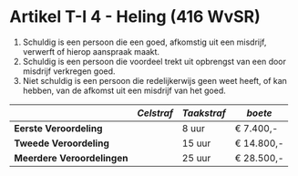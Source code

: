 # Artikel T-I 4 - Heling (416 WvSR)

1. Schuldig is een persoon die een goed, afkomstig uit een misdrijf, verwerft of hierop aanspraak maakt.
2. Schuldig is een persoon die voordeel trekt uit opbrengst van een door misdrijf verkregen goed.
3. Niet schuldig is een persoon die redelijkerwijs geen weet heeft, of kan hebben, van de afkomst uit een misdrijf van het goed.

|                             | _Celstraf_ | _Taakstraf_ | _boete_    |
| --------------------------- | ---------- | ----------- | ---------- |
| **Eerste Veroordeling**     |            | 8 uur       | € 7.400,-  |
| **Tweede Veroordeling**     |            | 15 uur      | € 14.800,- |
| **Meerdere Veroordelingen** |            | 25 uur      | € 28.500,- |
